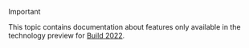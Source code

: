 > [!IMPORTANT]
> This topic contains documentation about features only available in the technology preview for [Build 2022](https://build.microsoft.com).
<br/>